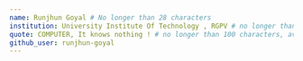 ```yaml
---
name: Runjhun Goyal # No longer than 28 characters
institution: University Institute Of Technology , RGPV # no longer than 58 characters
quote: COMPUTER, It knows nothing ! # no longer than 100 characters, avoid using quotes(") to guarantee the format remains the same.
github_user: runjhun-goyal
---
```

